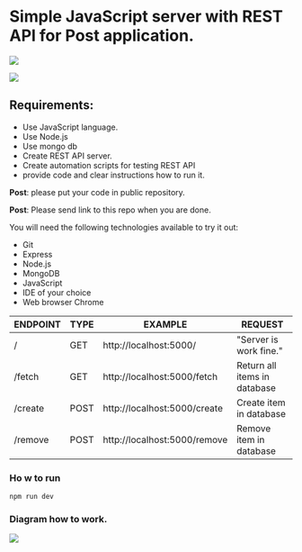 # Simple JavaScript server with REST API for Post application.

![](https://upload.wikimedia.org/wikipedia/commons/d/d9/Node.js_logo.svg)

![](https://upload.wikimedia.org/wikipedia/commons/3/32/Mongo-db-logo.png)

## Requirements:
- Use JavaScript language.
- Use Node.js
- Use mongo db
- Create REST API server.
- Create automation scripts for testing REST API  
- provide code and clear instructions how to run it.

**Post**: please put your code in public repository.

**Post**: Please send link to this repo when you are done.

You will need the following technologies available to try it out:
* Git
* Express
* Node.js
* MongoDB
* JavaScript
* IDE of your choice
* Web browser Chrome

| ENDPOINT | TYPE    | EXAMPLE                        | REQUEST                  |
| -------- | ------- |-------------------------------|----------------------------
| /        | GET     |http://localhost:5000/         |"Server is work fine."     |
| /fetch   | GET     |http://localhost:5000/fetch   |Return all items in database|
| /create  | POST    |http://localhost:5000/create  |Create item in database     |
| /remove  | POST    |http://localhost:5000/remove  |Remove item in database     |


### Ho w to run

``` npm run dev ```

### Diagram how to work.

![](https://c.radikal.ru/c18/2106/06/33267746608a.png)


